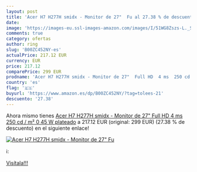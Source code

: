 ```yaml
---
layout: post
title: 'Acer H7 H277H smidx - Monitor de 27"  Fu al 27.38 % de descuento'
date: 
image: 'https://images-eu.ssl-images-amazon.com/images/I/51WG8Zszs-L._SL200_.jpg'
comments: true
category: ofertas
author: ring
slug: 'B00ZC452NY-es'
actualPrice: 217.12 EUR
currency: EUR
price: 217.12
comparePrice: 299 EUR
prodname: 'Acer H7 H277H smidx - Monitor de 27"  Full HD  4 ms  250 cd / m²  0 45 W   plateado'
country: 'es'
flag: '🇪🇸'
buyurl: 'https://www.amazon.es/dp/B00ZC452NY/?tag=tolees-21'
descuento: '27.38'
---
```


Ahora mismo tienes [Acer H7 H277H smidx - Monitor de 27"  Full HD  4 ms  250 cd / m²  0 45 W   plateado](https://www.amazon.es/dp/B00ZC452NY/?tag=tolees-21) a 217.12 EUR (original: 299 EUR) (27.38 %  de descuento) en el siguiente enlace!

[![Acer H7 H277H smidx - Monitor de 27"  Fu](https://images-eu.ssl-images-amazon.com/images/I/51WG8Zszs-L._SL200_.jpg)](https://www.amazon.es/dp/B00ZC452NY/?tag=tolees-21)

ℹ️:


[Visítala!!!](https://www.amazon.es/dp/B00ZC452NY/?tag=tolees-21)
